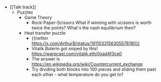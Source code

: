 - [[Talk track]]
	- Puzzles
		- Game Theory
			- Rock-Paper-Scissors
			  What if winning with scissors is worth twice the points? What's the nash equilibrium then?
		- Heat transfer puzzle
			- {{twitter https://x.com/ArthurB/status/1911033156305576180}}
			- Vitalik Buterin got sniped by this!
			  https://warpcast.com/vitalik.eth/0xad4f3ce0
			- The answer is https://en.wikipedia.org/wiki/Countercurrent_exchange
			- Try dividing both blocks into 100 pieces and sliding them past each other - what temperature do you get to?